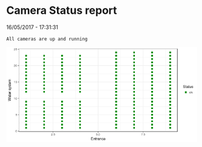 Camera Status report
================
16/05/2017 - 17:31:31

    All cameras are up and running

![](camreport_files/figure-markdown_github/unnamed-chunk-2-1.png)
